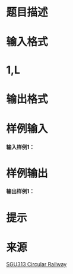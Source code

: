 

# 题目描述



# 输入格式



# 1,L



# 输出格式



# 样例输入


<h4>
输入样例1：
</h4>

# 样例输出


<h4>
输出样例1：
</h4>

# 提示



# 来源


<p>
<a href="http://acm.sgu.ru/problem.php?contest=0&amp;problem=313" target="_blank">SGU313 Circular Railway</a> 
</p>
